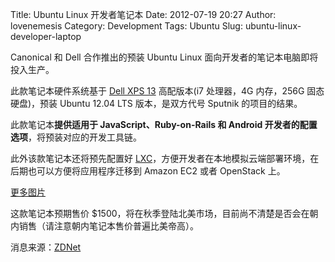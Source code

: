 Title: Ubuntu Linux 开发者笔记本
Date: 2012-07-19 20:27
Author: lovenemesis
Category: Development
Tags: Ubuntu
Slug: ubuntu-linux-developer-laptop

Canonical 和 Dell 合作推出的预装 Ubuntu Linux
面向开发者的笔记本电脑即将投入生产。

此款笔记本硬件系统基于 [Dell XPS
13](http://www.dell.com/us/p/xps-13-l321x/pd?~ck=mn&ST=dell%20xps%2013&dgc=ST&cid=79646&lid=2024370∿=scOseeNAU,26063417154,901pdb6671)
高配版本(i7 处理器，4G 内存，256G 固态硬盘)，预装 Ubuntu 12.04 LTS
版本，是双方代号 Sputnik 的项目的结果。

此款笔记本**提供适用于 JavaScript、Ruby-on-Rails 和 Android
开发者的配置选项**，将预装对应的开发工具链。

此外该款笔记本还将预先配置好
[LXC](http://lxc.teegra.net/)，方便开发者在本地模拟云端部署环境，在后期也可以方便将应用程序迁移到
Amazon EC2 或者 OpenStack 上。

[更多图片](http://www.zdnet.com/photos/a-first-look-at-ubuntu-12-04-gallery/6352807)

这款笔记本预期售价
$1500，将在秋季登陆北美市场，目前尚不清楚是否会在朝内销售（请注意朝内笔记本售价普遍比美帝高）。

消息来源：[ZDNet](http://www.zdnet.com/a-first-look-at-dells-sputnik-ubuntu-linux-developer-laptop-7000001166/)
